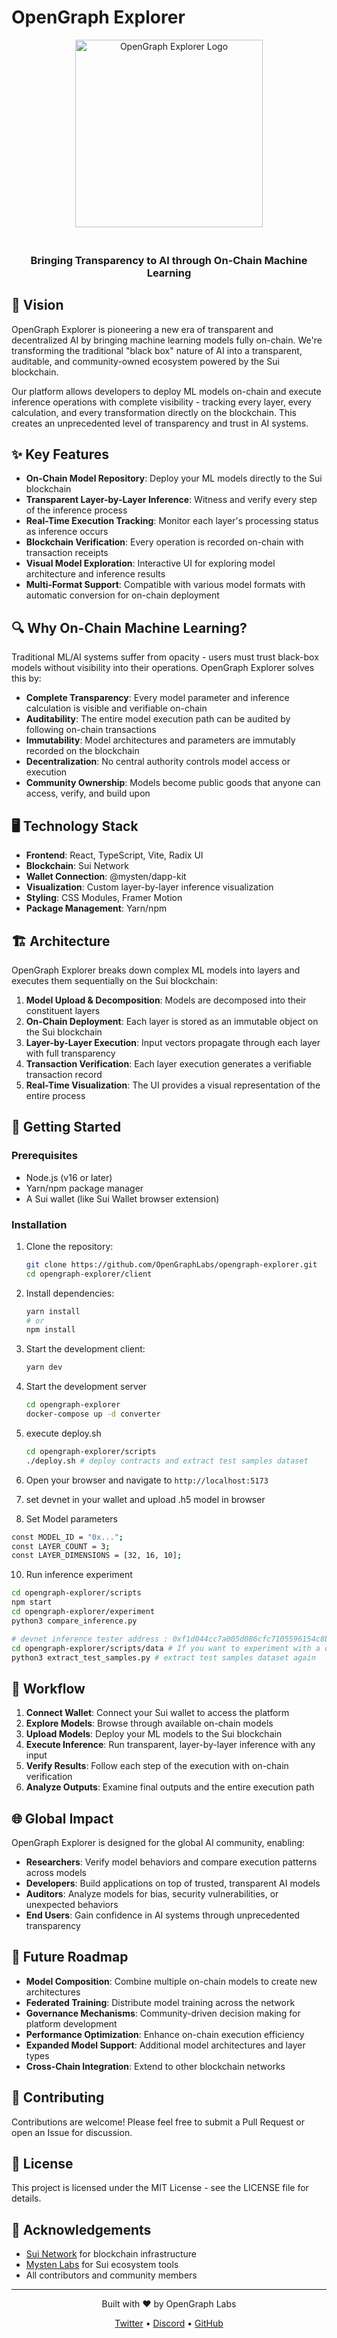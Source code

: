 # OpenGraph Explorer

<div align="center">
  <img src="./client/src/assets/logo/logo_name.png" alt="OpenGraph Explorer Logo" width="300" style="margin-bottom: 20px" />
  <h3>Bringing Transparency to AI through On-Chain Machine Learning</h3>
</div>

## 🌟 Vision

OpenGraph Explorer is pioneering a new era of transparent and decentralized AI by bringing machine learning models fully on-chain. We're transforming the traditional "black box" nature of AI into a transparent, auditable, and community-owned ecosystem powered by the Sui blockchain.

Our platform allows developers to deploy ML models on-chain and execute inference operations with complete visibility - tracking every layer, every calculation, and every transformation directly on the blockchain. This creates an unprecedented level of transparency and trust in AI systems.

## ✨ Key Features

- **On-Chain Model Repository**: Deploy your ML models directly to the Sui blockchain
- **Transparent Layer-by-Layer Inference**: Witness and verify every step of the inference process
- **Real-Time Execution Tracking**: Monitor each layer's processing status as inference occurs
- **Blockchain Verification**: Every operation is recorded on-chain with transaction receipts
- **Visual Model Exploration**: Interactive UI for exploring model architecture and inference results
- **Multi-Format Support**: Compatible with various model formats with automatic conversion for on-chain deployment

## 🔍 Why On-Chain Machine Learning?

Traditional ML/AI systems suffer from opacity - users must trust black-box models without visibility into their operations. OpenGraph Explorer solves this by:

- **Complete Transparency**: Every model parameter and inference calculation is visible and verifiable on-chain
- **Auditability**: The entire model execution path can be audited by following on-chain transactions
- **Immutability**: Model architectures and parameters are immutably recorded on the blockchain
- **Decentralization**: No central authority controls model access or execution
- **Community Ownership**: Models become public goods that anyone can access, verify, and build upon

## 🖥️ Technology Stack

- **Frontend**: React, TypeScript, Vite, Radix UI
- **Blockchain**: Sui Network
- **Wallet Connection**: @mysten/dapp-kit
- **Visualization**: Custom layer-by-layer inference visualization
- **Styling**: CSS Modules, Framer Motion
- **Package Management**: Yarn/npm

## 🏗️ Architecture

OpenGraph Explorer breaks down complex ML models into layers and executes them sequentially on the Sui blockchain:

1. **Model Upload & Decomposition**: Models are decomposed into their constituent layers
2. **On-Chain Deployment**: Each layer is stored as an immutable object on the Sui blockchain
3. **Layer-by-Layer Execution**: Input vectors propagate through each layer with full transparency
4. **Transaction Verification**: Each layer execution generates a verifiable transaction record
5. **Real-Time Visualization**: The UI provides a visual representation of the entire process

## 🚀 Getting Started

### Prerequisites

- Node.js (v16 or later)
- Yarn/npm package manager
- A Sui wallet (like Sui Wallet browser extension)

### Installation

1. Clone the repository:
   ```bash
   git clone https://github.com/OpenGraphLabs/opengraph-explorer.git
   cd opengraph-explorer/client
   ```

2. Install dependencies:
   ```bash
   yarn install
   # or
   npm install
   ```

3. Start the development client:
   ```bash
   yarn dev
   ```

5. Start the development server
   ```bash
   cd opengraph-explorer
   docker-compose up -d converter
   ```

6. execute deploy.sh
   ```bash
   cd opengraph-explorer/scripts
   ./deploy.sh # deploy contracts and extract test samples dataset
   ```

7. Open your browser and navigate to `http://localhost:5173` 

8. set devnet in your wallet and upload .h5 model in browser

9. Set Model parameters
  ```bash
  const MODEL_ID = "0x...";
  const LAYER_COUNT = 3;
  const LAYER_DIMENSIONS = [32, 16, 10]; 
  ```

10. Run inference experiment
  ```bash
  cd opengraph-explorer/scripts
  npm start
  cd opengraph-explorer/experiment
  python3 compare_inference.py

  # devnet inference tester address : 0xf1d044cc7a005d086cfc7105596154c8b60734b532eaf35efbd8bc82a3af8edc
  cd opengraph-explorer/scripts/data # If you want to experiment with a different test dataset
  python3 extract_test_samples.py # extract test samples dataset again
  ```

## 🔄 Workflow

1. **Connect Wallet**: Connect your Sui wallet to access the platform
2. **Explore Models**: Browse through available on-chain models
3. **Upload Models**: Deploy your ML models to the Sui blockchain
4. **Execute Inference**: Run transparent, layer-by-layer inference with any input
5. **Verify Results**: Follow each step of the execution with on-chain verification
6. **Analyze Outputs**: Examine final outputs and the entire execution path

## 🌐 Global Impact

OpenGraph Explorer is designed for the global AI community, enabling:

- **Researchers**: Verify model behaviors and compare execution patterns across models
- **Developers**: Build applications on top of trusted, transparent AI models
- **Auditors**: Analyze models for bias, security vulnerabilities, or unexpected behaviors
- **End Users**: Gain confidence in AI systems through unprecedented transparency

## 🔮 Future Roadmap

- **Model Composition**: Combine multiple on-chain models to create new architectures
- **Federated Training**: Distribute model training across the network
- **Governance Mechanisms**: Community-driven decision making for platform development
- **Performance Optimization**: Enhance on-chain execution efficiency
- **Expanded Model Support**: Additional model architectures and layer types
- **Cross-Chain Integration**: Extend to other blockchain networks


## 🤝 Contributing

Contributions are welcome! Please feel free to submit a Pull Request or open an Issue for discussion.

## 📄 License

This project is licensed under the MIT License - see the LICENSE file for details.

## 🙏 Acknowledgements

- [Sui Network](https://sui.io/) for blockchain infrastructure
- [Mysten Labs](https://mystenlabs.com/) for Sui ecosystem tools
- All contributors and community members

---

<div align="center">
  <p>Built with ❤️ by OpenGraph Labs</p>
  <p>
    <a href="https://twitter.com/opengraphlabs">Twitter</a> •
    <a href="https://discord.gg/opengraphlabs">Discord</a> •
    <a href="https://github.com/opengraphlabs">GitHub</a>
  </p>
</div>
